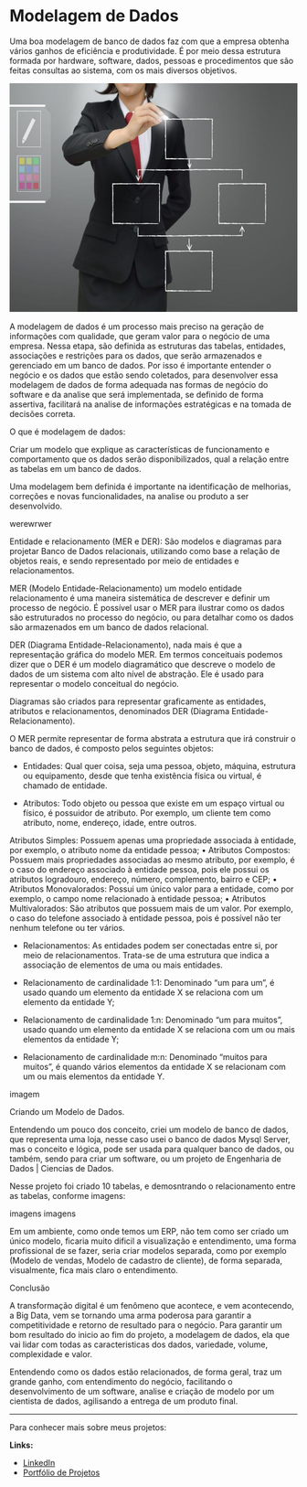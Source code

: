 # Modelagem de Dados

Uma boa modelagem de banco de dados faz com que a empresa obtenha vários ganhos de eficiência e produtividade. É por meio dessa estrutura formada por hardware, software, dados, pessoas e procedimentos que são feitas consultas ao sistema, com os mais diversos objetivos.

<p align="center">
  <img src="https://github.com/villani31/modelagem_dados/blob/main/img/img01.jpg?w=740" alt="Modelagem"height=400px >
</p>

A modelagem de dados é um processo mais preciso na geração de informações com qualidade, que geram valor para o negócio de uma empresa. Nessa etapa, são definida as estruturas das tabelas, entidades, associações e restrições para os dados, que serão armazenados e gerenciado em um banco de dados.
Por isso é importante entender o negócio e os dados que estão sendo coletados, para desenvolver essa modelagem de dados de forma adequada nas formas de negócio do software e da analise que será implementada, se definido de forma assertiva, facilitará na analise de informações estratégicas e na tomada de decisões correta.

O que é modelagem de dados:

Criar um modelo que explique as características de funcionamento e comportamento que os dados serão disponibilizados, qual a relação entre as tabelas em um banco de dados. 

Uma modelagem bem definida é importante na identificação de melhorias, correções e novas funcionalidades, na analise ou produto a ser desenvolvido.

werewrwer

Entidade e relacionamento (MER e DER):
São modelos e diagramas para projetar Banco de Dados relacionais, utilizando como base a relação de objetos reais, e sendo representado por meio de entidades e relacionamentos. 

MER (Modelo Entidade-Relacionamento) um modelo entidade relacionamento é uma maneira sistemática de descrever e definir um processo de negócio. É possível usar o MER para ilustrar como os dados são estruturados no processo do negócio, ou para detalhar como os dados são armazenados em um banco de dados relacional.

DER (Diagrama Entidade-Relacionamento), nada mais é que a representação gráfica do modelo MER. Em termos conceituais podemos dizer que o DER é um modelo diagramático que descreve o modelo de dados de um sistema com alto nível de abstração. Ele é usado para representar o modelo conceitual do negócio. 

Diagramas são criados para representar graficamente as entidades, atributos e relacionamentos, denominados DER (Diagrama Entidade-Relacionamento).

O MER permite representar de forma abstrata a estrutura que irá construir o banco de dados, é composto pelos seguintes objetos:

- Entidades:
Qual quer coisa, seja uma pessoa, objeto, máquina, estrutura ou equipamento, desde que tenha existência física ou virtual, é chamado de entidade.

- Atributos:
Todo objeto ou pessoa que existe em um espaço virtual ou físico, é possuidor de atributo. Por exemplo, um cliente tem como atributo, nome, endereço, idade, entre outros.

Atributos Simples: Possuem apenas uma propriedade associada à entidade, por exemplo, o atributo nome da entidade pessoa;
    • Atributos Compostos: Possuem mais propriedades associadas ao mesmo atributo, por exemplo, é o caso do endereço associado à entidade pessoa, pois ele possui os atributos logradouro, endereço, número, complemento, bairro e CEP;
    • Atributos Monovalorados: Possui um único valor para a entidade, como por exemplo, o campo nome relacionado à entidade pessoa;
    • Atributos Multivalorados: São atributos que possuem mais de um valor. Por exemplo, o caso do telefone associado à entidade pessoa, pois é possível não ter nenhum telefone ou ter vários.

- Relacionamentos:
As entidades podem ser conectadas entre si, por meio de relacionamentos. Trata-se de uma estrutura que indica a associação de elementos de uma ou mais entidades.

- Relacionamento de cardinalidade 1:1: Denominado “um para um”, é usado quando um elemento da entidade X se relaciona com um elemento da entidade Y;
- Relacionamento de cardinalidade 1:n: Denominado “um para muitos”,  usado quando um elemento da entidade X se relaciona com um ou mais elementos da entidade Y;
- Relacionamento de cardinalidade m:n: Denominado “muitos para muitos”, é quando vários elementos da entidade X se relacionam com um ou mais elementos da entidade Y.

imagem

Criando um Modelo de Dados.

Entendendo um pouco dos conceito, criei um modelo de banco de dados, que representa uma loja, nesse caso usei o banco de dados Mysql Server, mas o conceito e lógica, pode ser usada para qualquer banco de dados, ou também, sendo para criar um software, ou um projeto de Engenharia de Dados | Ciencias de Dados.

Nesse projeto foi criado 10 tabelas, e demosntrando o relacionamento entre as tabelas, conforme imagens:

imagens
imagens

Em um ambiente, como onde temos um ERP, não tem como ser criado um único modelo, ficaria muito dificil a visualização e entendimento, uma forma profissional de se fazer, seria criar modelos separada, como por exemplo (Modelo de vendas, Modelo de cadastro de cliente), de forma separada, visualmente, fica mais claro o entendimento.

Conclusão

A transformação digital é um fenômeno que acontece, e vem acontecendo, a Big Data, vem se tornando uma arma poderosa para garantir a competitividade e retorno de resultado para o negócio. Para garantir um bom resultado do inicio ao fim do projeto, a modelagem de dados, ela que vai lidar  com todas as caracteristicas dos dados, variedade, volume, complexidade e valor.

Entendendo como os dados estão relacionados, de forma geral, traz um grande ganho, com entendimento do negócio, facilitando o desenvolvimento de um software, analise e criação de modelo por um cientista de dados, agilisando a entrega de um produto final.



----------------------------------------------------------------

Para conhecer mais sobre meus projetos:

**Links:**
* [LinkedIn](https://www.linkedin.com/in/thiagovillani)
* [Portfólio de Projetos](https://github.com/villani31/Data_Science)
